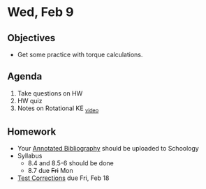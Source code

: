 Wed, Feb 9
=========    

 Objectives  
------------  
- Get some practice with torque calculations.
 
Agenda    
---------    
1. Take questions on HW
2. HW quiz
3. Notes on Rotational KE <sub>[video](https://youtu.be/H6YBEanYW3U?t=847)</sub>


Homework  
-------------    

- Your [Annotated Bibliography][bib] should be uploaded to Schoology
- Syllabus
	- 8.4 and 8.5-6 should be done
	- 8.7 due ~~Fri~~ Mon
- [Test Corrections](https://avon.schoology.com/assignment/5527381127/) due Fri, Feb 18
  
[e-learn]: https://avon.schoology.com/page/5634775578
[bib]: https://avon.schoology.com/assignment/5527196339/
<!--stackedit_data:
eyJoaXN0b3J5IjpbLTEzODE2ODQ2MTMsNTQ2MjU1OTM2LC0xNz
MwMzgzMTc0LDE4NTMzMzE3MzksMTg2MzkyMzA2OSwyMTAwNjAz
MzY2LC0xMTk1NjM0MjEzLC0xNjY0NDc4ODk5LC0xNTEzODgxND
k0LC0xMjMzMjE1NDA0LDEzNTkyMDMzNTEsODQ0NDY3MDc0LDUz
NDczODYyNiwtMTQ1NjA5MzA5MCwtMjAwOTYxNzUzMiwxOTM2ND
M4MTA4LDE4MzkxNDI5MzAsMTk4ODczMjY1MywtNjY2OTYyODIw
LDExNzEwMTkxNzVdfQ==
-->